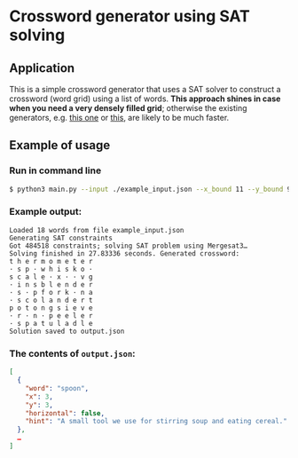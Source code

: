 # Crossword generator using SAT solving

## Application
This is a simple crossword generator that uses a SAT solver to construct a crossword (word grid) using a list of words. **This approach shines in case when you need a very densely filled grid**; otherwise the existing generators, e.g. [this one](https://github.com/MichaelWehar/Crossword-Layout-Generator) or [this](https://crosswordlabs.com/), are likely to be much faster.


## Example of usage
### Run in command line 
```sh
$ python3 main.py --input ./example_input.json --x_bound 11 --y_bound 9 --output output.json
```

### Example output:
```
Loaded 18 words from file example_input.json
Generating SAT constraints
Got 484518 constraints; solving SAT problem using Mergesat3…
Solving finished in 27.83336 seconds. Generated crossword:
t h e r m o m e t e r
· s p · w h i s k o ·
s c a l e · x · · v g
· i n s b l e n d e r
· s · p f o r k · n a
· s c o l a n d e r t
p o t o n g s i e v e
· r · n · p e e l e r
· s p a t u l a d l e
Solution saved to output.json
```

### The contents of `output.json`:
```json
[
  {
    "word": "spoon",
    "x": 3,
    "y": 3,
    "horizontal": false,
    "hint": "A small tool we use for stirring soup and eating cereal."
  },
  …
]
```